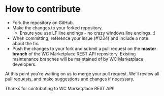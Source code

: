 # How to contribute

* Fork the repository on GitHub.
* Make the changes to your forked repository.
  * Ensure you use LF line endings - no crazy windows line endings. :)
* When committing, reference your issue (#1234) and include a note about the fix.
* Push the changes to your fork and submit a pull request on the **master branch** of the WC Marketplace REST API repository. Existing maintenance branches will be maintained of by WC Marketplace developers.

At this point you're waiting on us to merge your pull request. We'll review all pull requests, and make suggestions and changes if necessary.

Thanks for contributing to WC Marketplace REST API!
